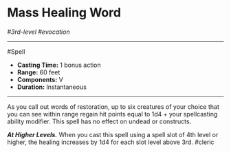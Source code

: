 # Mass Healing Word
*#3rd-level #evocation*
___ 
#Spell
- **Casting Time:** 1 bonus action
- **Range:** 60 feet
- **Components:** V
- **Duration:** Instantaneous
---
As you call out words of restoration, up to six creatures of your choice that you can see within range regain hit points equal to 1d4 + your spellcasting ability modifier. This spell has no effect on undead or constructs.

***At Higher Levels.*** When you cast this spell using a spell slot of 4th level or higher, the healing increases by 1d4 for each slot level above 3rd.
#cleric